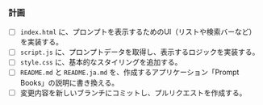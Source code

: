 ### 計画
- [ ] `index.html` に、プロンプトを表示するためのUI（リストや検索バーなど）を実装する。
- [ ] `script.js` に、プロンプトデータを取得し、表示するロジックを実装する。
- [ ] `style.css` に、基本的なスタイリングを追加する。
- [ ] `README.md` と `README.ja.md` を、作成するアプリケーション「Prompt Books」の説明に書き換える。
- [ ] 変更内容を新しいブランチにコミットし、プルリクエストを作成する。